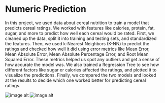 # Numeric Prediction

In this project, we used data about cereal nutrition to train a model that predicts cereal ratings. 
We worked with features like calories, protein, fat, sugar, and more to predict how well each cereal would be rated. 
First, we cleaned up the data, split it into training and testing sets, and standardized the features. 
Then, we used k-Nearest Neighbors (K-NN) to predict the ratings and checked how well it did using error metrics like Mean Error, Mean Absolute Error, Mean Absolute Percentage Error, and Root Mean Squared Error. 
These metrics helped us spot any outliers and get a sense of how accurate the model was. 
We also trained a Regression Tree to see how different factors like sugar or calories affected the ratings, and plotted it to visualize the predictions. 
Finally, we compared the two models and looked at the results to decide which one worked better for predicting cereal ratings.

![image alt](https://github.com/aarern/descriptive-predictive-analytics/blob/402cdefff513ffb92913b2c67598f4e36326874f/images/cer1.jpg)
![image alt](https://github.com/aarern/descriptive-predictive-analytics/blob/402cdefff513ffb92913b2c67598f4e36326874f/images/cer2.jpg)
